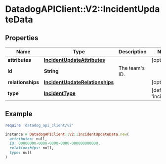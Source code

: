 # DatadogAPIClient::V2::IncidentUpdateData

## Properties

| Name | Type | Description | Notes |
| ---- | ---- | ----------- | ----- |
| **attributes** | [**IncidentUpdateAttributes**](IncidentUpdateAttributes.md) |  | [optional] |
| **id** | **String** | The team&#39;s ID. |  |
| **relationships** | [**IncidentUpdateRelationships**](IncidentUpdateRelationships.md) |  | [optional] |
| **type** | [**IncidentType**](IncidentType.md) |  | [default to &#39;incidents&#39;] |

## Example

```ruby
require 'datadog_api_client/v2'

instance = DatadogAPIClient::V2::IncidentUpdateData.new(
  attributes: null,
  id: 00000000-0000-0000-0000-000000000000,
  relationships: null,
  type: null
)
```

